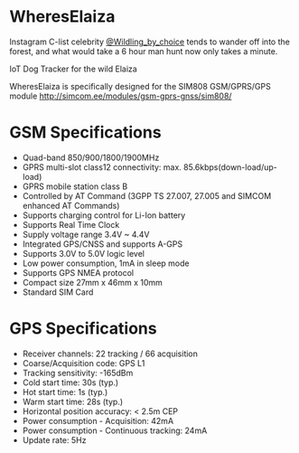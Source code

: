# WheresElaiza
Instagram C-list celebrity [@Wildling_by_choice](https://www.instagram.com/wildling_by_choice/) tends to wander off into the forest, and what would take a 6 hour man hunt now only takes a minute.

IoT Dog Tracker for the wild Elaiza

WheresElaiza is specifically designed for the SIM808 GSM/GPRS/GPS module http://simcom.ee/modules/gsm-gprs-gnss/sim808/ 

# GSM Specifications
* Quad-band 850/900/1800/1900MHz
* GPRS multi-slot class12 connectivity: max. 85.6kbps(down-load/up-load)
* GPRS mobile station class B
* Controlled by AT Command (3GPP TS 27.007, 27.005 and SIMCOM enhanced AT Commands)
* Supports charging control for Li-Ion battery
* Supports Real Time Clock
* Supply voltage range 3.4V ~ 4.4V
* Integrated GPS/CNSS and supports A-GPS
* Supports 3.0V to 5.0V logic level
* Low power consumption, 1mA in sleep mode
* Supports GPS NMEA protocol
* Compact size 27mm x 46mm x 10mm
* Standard SIM Card

# GPS Specifications

* Receiver channels: 22 tracking / 66 acquisition
* Coarse/Acquisition code: GPS L1
* Tracking sensitivity: -165dBm
* Cold start time: 30s (typ.)
* Hot start time: 1s (typ.)
* Warm start time: 28s (typ.)
* Horizontal position accuracy: < 2.5m CEP
* Power consumption - Acquisition: 42mA
* Power consumption - Continuous tracking: 24mA
* Update rate: 5Hz
